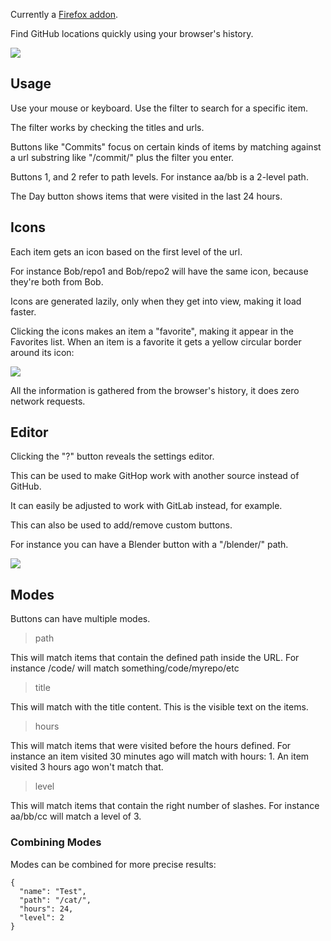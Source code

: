 Currently a [Firefox addon](https://addons.mozilla.org/en-US/firefox/addon/githop/).

Find GitHub locations quickly using your browser's history.

![](https://i.imgur.com/3PHqOaG.jpg)

## Usage

Use your mouse or keyboard. Use the filter to search for a specific item.

The filter works by checking the titles and urls.

Buttons like "Commits" focus on certain kinds of items by matching against a url substring like "/commit/" plus the filter you enter.

Buttons 1, and 2 refer to path levels. 
For instance aa/bb is a 2-level path.

The Day button shows items that were visited in the last 24 hours.

## Icons

Each item gets an icon based on the first level of the url.

For instance Bob/repo1 and Bob/repo2 will have the same icon,
because they're both from Bob.

Icons are generated lazily, only when they get into view,
making it load faster.

Clicking the icons makes an item a "favorite", making it appear in the Favorites list. When an item is a favorite it gets a yellow circular border around its icon:

![](https://i.imgur.com/OQnZUAQ.jpg)

All the information is gathered from the browser's history, it does zero network requests.

## Editor

Clicking the "?" button reveals the settings editor.

This can be used to make GitHop work with another source instead of GitHub.

It can easily be adjusted to work with GitLab instead, for example.

This can also be used to add/remove custom buttons.

For instance you can have a Blender button with a "/blender/" path.

![](https://i.imgur.com/zcPdb5b.jpg)

## Modes

Buttons can have multiple modes.

>path

This will match items that contain the defined path inside the URL.
For instance /code/ will match something/code/myrepo/etc

>title

This will match with the title content.
This is the visible text on the items.

>hours

This will match items that were visited before the hours defined.
For instance an item visited 30 minutes ago will match with hours: 1.
An item visited 3 hours ago won't match that.

>level

This will match items that contain the right number of slashes.
For instance aa/bb/cc will match a level of 3.

### Combining Modes

Modes can be combined for more precise results:

```
{
  "name": "Test",
  "path": "/cat/",
  "hours": 24,
  "level": 2
}
```